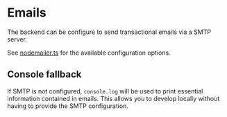 # Emails

The backend can be configure to send transactional emails via a SMTP server.

See [nodemailer.ts](../src/mailer/nodemailer.ts) for the available configuration options.

## Console fallback

If SMTP is not configured, `console.log` will be used to print essential information contained in emails. This allows you to develop locally without having to provide the SMTP configuration.
